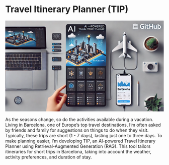 # Travel Itinerary Planner (TIP)
<p align="center">
  <img src="./media/banner.webp">
</p>
As the seasons change, so do the activities available during a vacation. Living in Barcelona, one of Europe’s top travel destinations, I’m often asked by friends and family for suggestions on things to do when they visit. Typically, these trips are short (1 - 7 days), lasting just one to three days. To make planning easier, I’m developing TIP, an AI-powered Travel Itinerary Planner using Retrieval-Augmented Generation (RAG). This tool tailors itineraries for short trips in Barcelona, taking into account the weather, activity preferences, and duration of stay.
